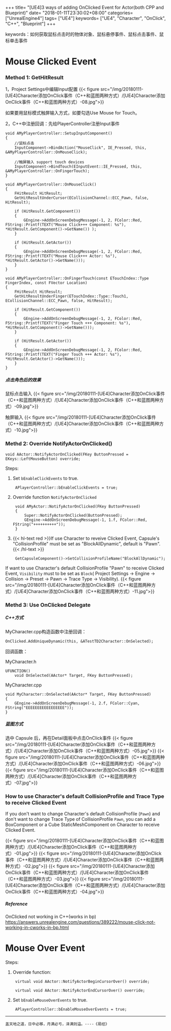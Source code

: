 +++
title= "[UE4]3 ways of adding OnClicked Event for Actor(both CPP and Blueprint)"
date= "2018-01-11T23:30:02+08:00"
categories= ["UnrealEngine4"]
tags= ["UE4"]
keywords= ["UE4", "Character", "OnClick", "C++", "Blueprint"]
+++

keywords：如何获取鼠标点击时的物体对象、鼠标悬停事件、鼠标点击事件、鼠标单击事件

# Mouse Clicked Event

### Method 1: GetHitResult

1，Project Settings中编辑Input配置
{{< figure src="/img/20180111-[UE4]Character添加OnClick事件（C++和蓝图两种方式）/[UE4]Character添加OnClick事件（C++和蓝图两种方式）-08.jpg">}}


如果要用鼠标模式触屏输入方式，如要勾选Use Mouse for Touch。

2，C++中注册回调：先给PlayerController注册Input事件

	void AMyPlayerController::SetupInputComponent()
	{
		//鼠标点击
		InputComponent->BindAction("MouseClick", IE_Pressed, this, &AMyPlayerController::OnMouseClick);

		//触屏输入 support touch devices 
		InputComponent->BindTouch(EInputEvent::IE_Pressed, this, &AMyPlayerController::OnFingerTouch);
	}

	void AMyPlayerController::OnMouseClick()
	{
		FHitResult HitResult;
		GetHitResultUnderCursor(ECollisionChannel::ECC_Pawn, false, HitResult);

		if (HitResult.GetComponent())
		{
			GEngine->AddOnScreenDebugMessage(-1, 2, FColor::Red, FString::Printf(TEXT("Mouse Click+++ Component: %s"), *HitResult.GetComponent()->GetName()) );
		}

		if (HitResult.GetActor())
		{
			GEngine->AddOnScreenDebugMessage(-1, 2, FColor::Red, FString::Printf(TEXT("Mouse Click+++ Actor: %s"), *HitResult.GetActor()->GetName()));
		}
	}

	void AMyPlayerController::OnFingerTouch(const ETouchIndex::Type FingerIndex, const FVector Location)
	{
		FHitResult HitResult;
		GetHitResultUnderFinger(ETouchIndex::Type::Touch1, ECollisionChannel::ECC_Pawn, false, HitResult);

		if (HitResult.GetComponent())
		{
			GEngine->AddOnScreenDebugMessage(-1, 2, FColor::Red, FString::Printf(TEXT("Finger Touch +++ Component: %s"), *HitResult.GetComponent()->GetName()));
		}

		if (HitResult.GetActor())
		{
			GEngine->AddOnScreenDebugMessage(-1, 2, FColor::Red, FString::Printf(TEXT("Finger Touch +++ Actor: %s"), *HitResult.GetActor()->GetName()));
		}
	}

##### 点击角色后的效果

鼠标点击输入
{{< figure src="/img/20180111-[UE4]Character添加OnClick事件（C++和蓝图两种方式）/[UE4]Character添加OnClick事件（C++和蓝图两种方式）-09.jpg">}}

触屏输入
{{< figure src="/img/20180111-[UE4]Character添加OnClick事件（C++和蓝图两种方式）/[UE4]Character添加OnClick事件（C++和蓝图两种方式）-10.jpg">}}

### Methd 2: Override NotifyActorOnClicked()

	void AActor::NotifyActorOnClicked(FKey ButtonPressed = EKeys::LeftMouseButton) override;
	
Steps:

1. Set `bEnableClickEvents` to true.
	
		APlayerController::bEnableClickEvents = true;
	
2. Override function `NotifyActorOnClicked`

		void AMyActor::NotifyActorOnClicked(FKey ButtonPressed)
		{
			Super::NotifyActorOnClicked(ButtonPressed);
			GEngine->AddOnScreenDebugMessage(-1, 1.f, FColor::Red, FString("++++++++++"));
		}
	
3. {{< hl-text red >}}If use Character to reveive Clicked Event, Capsule's "CollisionProfile" must be set as "BlockAllDynamic", default is "Pawn".{{< /hl-text >}}

		GetCapsuleComponent()->SetCollisionProfileName("BlockAllDynamic");
		
If want to use Character's default CollisionProfile "Pawn" to receive Clicked Event, `Visibility` must to be set as `Block`( Project Settings -> Engine -> Collision -> Preset -> Pawn -> Trace Type -> Visibility).
{{< figure src="/img/20180111-[UE4]Character添加OnClick事件（C++和蓝图两种方式）/[UE4]Character添加OnClick事件（C++和蓝图两种方式）-11.jpg">}}
		
### Methd 3: Use OnClicked Delegate

##### C++方式

MyCharacter.cpp构造函数中注册回调：

	OnClicked.AddUniqueDynamic(this, &ATestTD2Character::OnSelected);

回调函数：

MyCharacter.h

	UFUNCTION()
		void OnSelected(AActor* Target, FKey ButtonPressed);

MyCharacter.cpp

	void MyCharacter::OnSelected(AActor* Target, FKey ButtonPressed)
	{
		GEngine->AddOnScreenDebugMessage(-1, 2.f, FColor::Cyan, FString("EEEEEEEEEEEEEEEEE"));
	}

##### 蓝图方式

选中 Capsule 后，再在Detail面板中点击OnClick事件
{{< figure src="/img/20180111-[UE4]Character添加OnClick事件（C++和蓝图两种方式）/[UE4]Character添加OnClick事件（C++和蓝图两种方式）-05.jpg">}}
{{< figure src="/img/20180111-[UE4]Character添加OnClick事件（C++和蓝图两种方式）/[UE4]Character添加OnClick事件（C++和蓝图两种方式）-06.jpg">}}
{{< figure src="/img/20180111-[UE4]Character添加OnClick事件（C++和蓝图两种方式）/[UE4]Character添加OnClick事件（C++和蓝图两种方式）-07.jpg">}}


### How to use Character's default CollisionProfile and Trace Type to receive Clicked Event

If you don't want to change Character's default CollisionProfile (`Pawn`) and don't want to change Trace Type of CollisionProfile `Pawn`, you can add a BoxComponent or a Cube StaticMeshComponent on Character to receive Clicked Event.

{{< figure src="/img/20180111-[UE4]Character添加OnClick事件（C++和蓝图两种方式）/[UE4]Character添加OnClick事件（C++和蓝图两种方式）-01.jpg">}}
{{< figure src="/img/20180111-[UE4]Character添加OnClick事件（C++和蓝图两种方式）/[UE4]Character添加OnClick事件（C++和蓝图两种方式）-02.jpg">}}
{{< figure src="/img/20180111-[UE4]Character添加OnClick事件（C++和蓝图两种方式）/[UE4]Character添加OnClick事件（C++和蓝图两种方式）-03.jpg">}}
{{< figure src="/img/20180111-[UE4]Character添加OnClick事件（C++和蓝图两种方式）/[UE4]Character添加OnClick事件（C++和蓝图两种方式）-04.jpg">}}
	

##### Reference

OnClicked not working in C++(works in bp)  
https://answers.unrealengine.com/questions/389222/mouse-click-not-working-in-cworks-in-bp.html

# Mouse Over Event

Steps:

1. Override function:

		virtual void AActor::NotifyActorBeginCursorOver() override;

		virtual void AActor::NotifyActorEndCursorOver() override;

2. Set `bEnableMouseOverEvents` to true.
 
		APlayerController::bEnableMouseOverEvents = true;

***
`盖天地之道，日中必移，月满必亏，泽满则溢。----《易经》`